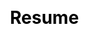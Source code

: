 ---
layout: resume
title: Resume
h1: Sean's Resume
h2: Take a look at my current resume
place-in-menu: 3
css: resume
resume-link: https://drive.google.com/file/d/1-frsoszQCP4aiMJUfuc5QRILJCvb3Ctu/preview
---